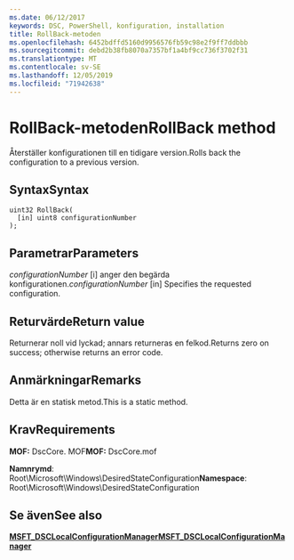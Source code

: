 ```yaml
---
ms.date: 06/12/2017
keywords: DSC, PowerShell, konfiguration, installation
title: RollBack-metoden
ms.openlocfilehash: 6452bdffd5160d9956576fb59c98e2f9ff7ddbbb
ms.sourcegitcommit: debd2b38fb8070a7357bf1a4bf9cc736f3702f31
ms.translationtype: MT
ms.contentlocale: sv-SE
ms.lasthandoff: 12/05/2019
ms.locfileid: "71942638"
---
```

# <a name="rollback-method"></a><span data-ttu-id="f4026-103">RollBack-metoden</span><span class="sxs-lookup"><span data-stu-id="f4026-103">RollBack method</span></span>

<span data-ttu-id="f4026-104">Återställer konfigurationen till en tidigare version.</span><span class="sxs-lookup"><span data-stu-id="f4026-104">Rolls back the configuration to a previous version.</span></span>

## <a name="syntax"></a><span data-ttu-id="f4026-105">Syntax</span><span class="sxs-lookup"><span data-stu-id="f4026-105">Syntax</span></span>

```mof
uint32 RollBack(
  [in] uint8 configurationNumber
);
```

## <a name="parameters"></a><span data-ttu-id="f4026-106">Parametrar</span><span class="sxs-lookup"><span data-stu-id="f4026-106">Parameters</span></span>

<span data-ttu-id="f4026-107">*configurationNumber* \[i\] anger den begärda konfigurationen.</span><span class="sxs-lookup"><span data-stu-id="f4026-107">*configurationNumber* \[in\] Specifies the requested configuration.</span></span>

## <a name="return-value"></a><span data-ttu-id="f4026-108">Returvärde</span><span class="sxs-lookup"><span data-stu-id="f4026-108">Return value</span></span>

<span data-ttu-id="f4026-109">Returnerar noll vid lyckad; annars returneras en felkod.</span><span class="sxs-lookup"><span data-stu-id="f4026-109">Returns zero on success; otherwise returns an error code.</span></span>

## <a name="remarks"></a><span data-ttu-id="f4026-110">Anmärkningar</span><span class="sxs-lookup"><span data-stu-id="f4026-110">Remarks</span></span>

<span data-ttu-id="f4026-111">Detta är en statisk metod.</span><span class="sxs-lookup"><span data-stu-id="f4026-111">This is a static method.</span></span>

## <a name="requirements"></a><span data-ttu-id="f4026-112">Krav</span><span class="sxs-lookup"><span data-stu-id="f4026-112">Requirements</span></span>

<span data-ttu-id="f4026-113">**MOF:** DscCore. MOF</span><span class="sxs-lookup"><span data-stu-id="f4026-113">**MOF:** DscCore.mof</span></span>

<span data-ttu-id="f4026-114">**Namnrymd**: Root\Microsoft\Windows\DesiredStateConfiguration</span><span class="sxs-lookup"><span data-stu-id="f4026-114">**Namespace**: Root\Microsoft\Windows\DesiredStateConfiguration</span></span>

## <a name="see-also"></a><span data-ttu-id="f4026-115">Se även</span><span class="sxs-lookup"><span data-stu-id="f4026-115">See also</span></span>

[<span data-ttu-id="f4026-116">**MSFT_DSCLocalConfigurationManager**</span><span class="sxs-lookup"><span data-stu-id="f4026-116">**MSFT_DSCLocalConfigurationManager**</span></span>](msft-dsclocalconfigurationmanager.md)
